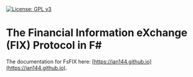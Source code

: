 [![License: GPL v3](https://img.shields.io/badge/License-GPL%20v3-blue.svg)](http://www.gnu.org/licenses/gpl-3.0)

# The Financial Information eXchange (FIX) Protocol in F# #

The documentation for FsFIX here: [https://ian144.github.io](https://ian144.github.io).